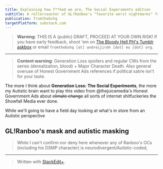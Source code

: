 ```yaml
---
title: Explaining how f**ked we are, The Social Experiments edition
subtitle: A rollercoaster of GL!Ranboo's "favorite worst nightmares" from my Autistic interpretion, brought to you by your local Bullshit HQ.
publication: fromthebshq
targetPlatform: substack.com
---
```


> **Warning**: THIS IS A (public) DRAFT, PROCEED AT YOUR OWN RISK! If you have early feedback, shoot 'em on [The Bloody Hell PH's Tumblr askbox](https://www.tumblr.com/new/ask/shitfuckery-at-bullshit-dot-hq) or email `fromthebshq [at] andreijiroh [dot] eu [dot] org`.

---

> **Content warning**: Generation Loss spoilers and regular CWs from the series (derealization, blood) + Major Character Death. Also general overuse of Honest Government Ads references if political satire isn't for your taste.

The more I think about **Generation Loss: The Social Experiments**, the more my Autistic brain want to play this video from @thejuicemedia's Honest Government Ads about ~~climate change~~ all sorts of internet shitfuckeries the Showfall Media ever done.

While we'll going to have a field day looking at what's in store from an Autistic perspective

## GL!Ranboo's mask and autistic masking

> While I can't confirm nor deny here whenever any of Ranboo's OCs (including his DSMP character) is neurodivergent/Autistic-coded, 

---
> Written with [StackEdit+](https://stackedit.net/).
<!--stackedit_data:
eyJwcm9wZXJ0aWVzIjoiZXh0ZW5zaW9uczpcbiAgcHJlc2V0Oi
BnZm1cbiAgZW1vamk6XG4gICAgc2hvcnRjdXRzOiB0cnVlXG4i
LCJoaXN0b3J5IjpbNTM2MzUxNjE2LC0xNjI3MjMwMzk2LC0yNT
EwMDEwMzYsMTIwNTEzNzAzMV19
-->